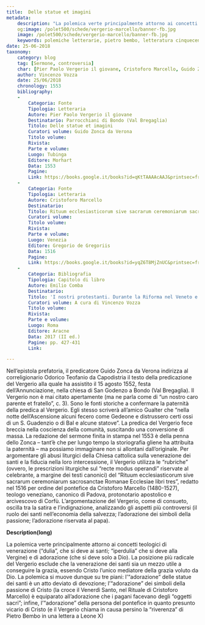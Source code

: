 ```yaml
---
title:  Delle statue et imagini
metadata:
	description: "La polemica verte principalmente attorno ai concetti teologici di venerazione"
	og:image: /polet500/schede/vergerio-marcello/banner-fb.jpg
	image: /polet500/schede/vergerio-marcello/banner-fb.jpg
	keywords: polemiche letterarie, pietro bembo, letteratura cinquecento
date: 25-06-2018
taxonomy:
	category: blog
    tag: [Sermone, controversia]
    char: [Pier Paolo Vergerio il giovane, Cristoforo Marcello, Guido Zonca, Odorico Teofanio, Agostino Sereno, Girolamo da Pola]
    author: Vincenzo Vozza
    date: 25/06/2018
    chronology: 1553
    bibliography:
	-
	    Categoria: Fonte
	    Tipologia: Letteraria
	    Autore: Pier Paolo Vergerio il giovane
	    Destinatario: Parrocchiani di Bondo (Val Bregaglia)
	    Titolo: Delle statue et imagini
	    Curatori volume: Guido Zonca da Verona
	    Titolo volume: 
	    Rivista: 
	    Parte e volume: 
	    Luogo: Tubinga
	    Editore: Morhart
	    Data: 1553
	    Pagine: 
	    Link: https://books.google.it/books?id=qKtTAAAAcAAJ&printsec=frontcover&dq=delle+statue+et+imagini&hl=it&sa=X&ved=0ahUKEwia5MKTj5_cAhWBzIUKHepdAUUQ6AEIMTAB#v=onepage&q&f=false
	-
	    Categoria: Fonte
	    Tipologia: Letteraria
	    Autore: Cristoforo Marcello
	    Destinatario: 
	    Titolo: Rituum ecclesiasticorum sive sacrarum ceremoniarum sacrosanctae Romanae Ecclesiae libri tres
	    Curatori volume: 
	    Titolo volume: 
	    Rivista: 
	    Parte e volume: 
	    Luogo: Venezia
	    Editore: Gregorio de Gregoriis
	    Data: 1516
	    Pagine: 
	    Link: https://books.google.it/books?id=yqZ6T8MjZnUC&printsec=frontcover&dq=Cristoforo+Marcello+Rituum+ecclesiasticorum+sive+sacrarum&hl=it&sa=X&ved=0ahUKEwiL04i1j5_cAhWmNpoKHQlQBZYQ6AEIUzAH#v=onepage&q&f=false
	-
	    Categoria: Bibliografia
	    Tipologia: Capitolo di libro
	    Autore: Emilio Comba
	    Destinatario: 
	    Titolo: 'I nostri protestanti. Durante la Riforma nel Veneto e nell''Istria. Nuova edizione'
	    Curatori volume: A cura di Vincenzo Vozza
	    Titolo volume: 
	    Rivista: 
	    Parte e volume: 
	    Luogo: Roma
	    Editore: Aracne
	    Data: 2017 (II ed.)
	    Pagine: pp. 427-431
	    Link: 

---
```


Nell’epistola prefatoria, il predicatore Guido Zonca da Verona indirizza al correligionario Odorico Teofanio da Capodistria il testo della predicazione del Vergerio alla quale ha assistito il 15 agosto 1552, festa dell’Annunciazione, nella chiesa di San Godenzo a Bondo (Val Bregaglia). Il Vergerio non è mai citato apertamente (ma ne parla come di “un nostro caro parente et fratello”, c. 3). Sono le fonti storiche a confermare la paternità della predica al Vergerio. Egli stesso scriverà all’amico Gualter che “nella notte dell’Ascensione alcuni fecero come Gedeone e distrussero certi ossi di un S. Guadenzio o di Bal e alcune statove”. La predica del Vergerio fece breccia nella coscienza della comunità, suscitando una conversione di massa. La redazione del sermone finita in stampa nel 1553 è della penna dello Zonca – tant’è che per lungo tempo la storiografia gliene ha attribuita la paternità – ma possiamo immaginare non si allontani dall’originale. Per argomentare gli abusi liturgici della Chiesa cattolica sulla venerazione dei santi e la fiducia nella loro intercessione, il Vergerio utilizza le “rubriche” (ovvero, le prescrizioni liturgiche sul “recte modus operandi” riservate al celebrante, a margine dei testi canonici) del “Rituum ecclesiasticorum sive sacrarum ceremoniarum sacrosanctae Romanae Ecclesiae libri tres”, redatto nel 1516 per ordine del pontefice da Cristoforo Marcello (1480-1527), teologo veneziano, canonico di Padova, protonotario apostolico e arcivescovo di Corfù. L’argomentazione del Vergerio, come di consueto, oscilla tra la satira e l’indignazione, analizzando gli aspetti più controversi (il ruolo dei santi nell’economia della salvezza; l’adorazione dei simboli della passione; l’adorazione riservata al papa).

**Description(long)**

La polemica verte principalmente attorno ai concetti teologici di venerazione (“dulia”, che si deve ai santi; “iperdulia” che si deve alla Vergine) e di adorazione (che si deve solo a Dio). La posizione più radicale del Vergerio esclude che la venerazione dei santi sia un mezzo utile a conseguire la grazia, essendo Cristo l’unico mediatore della grazia voluto da Dio. La polemica si muove dunque su tre piani: l’“adorazione” delle statue dei santi è un atto deviato di devozione; l’“adorazione” dei simboli della passione di Cristo (la croce il Venerdì Santo, nel Rituale di Cristoforo Marcello) è equiparato all’adorazione che i pagani facevano degli “oggetti sacri”; infine, l’“adorazione” della persona del pontefice in quanto presunto vicario di Cristo (e il Vergerio chiama in causa persino la “riverenza” di Pietro Bembo in una lettera a Leone X)

